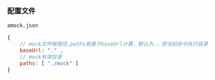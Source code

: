 
### 配置文件
`amock.json`
```javascript
{
    // mock文件根路径,paths是基于baseUrl计算，默认为.。即当前命令执行目录
    baseUrl: "." ,
    // mock有效目录
    paths: [ "./mock" ]
}
```